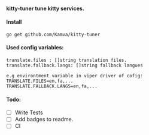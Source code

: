 #### kitty-tuner tune kitty services.

#### Install
```
go get github.com/Kamva/kitty-tuner
```

#### Used config variables:
```
translate.files : []string translation files.
translate.fallback.langs: []string fallback langues

e.g environtment variable in viper driver of cofig:
TRANSLATE.FILES=en,fa,...
TRANSLATE.FALLBACK.LANGS=en,fa,...
```


#### Todo:
- [ ] Write Tests
- [ ] Add badges to readme.
- [ ] CI 